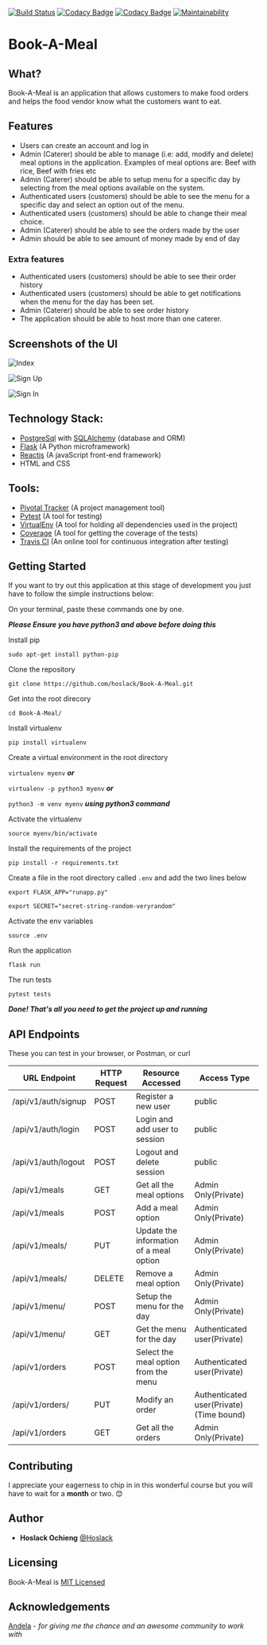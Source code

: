 [![Build Status](https://travis-ci.org/hoslack/Book-A-Meal.svg?branch=develop)](https://travis-ci.org/hoslack/Book-A-Meal)
[![Codacy Badge](https://api.codacy.com/project/badge/Coverage/763d0acb69e1418ca72d9f7c0e7ad2f5)](https://www.codacy.com/app/hoslack/Book-A-Meal?utm_source=github.com&utm_medium=referral&utm_content=hoslack/Book-A-Meal&utm_campaign=Badge_Coverage)
[![Codacy Badge](https://api.codacy.com/project/badge/Grade/763d0acb69e1418ca72d9f7c0e7ad2f5)](https://www.codacy.com/app/hoslack/Book-A-Meal?utm_source=github.com&amp;utm_medium=referral&amp;utm_content=hoslack/Book-A-Meal&amp;utm_campaign=Badge_Grade)
[![Maintainability](https://api.codeclimate.com/v1/badges/1d4881923768a4d093a0/maintainability)](https://codeclimate.com/github/hoslack/Book-A-Meal/maintainability)
# Book-A-Meal
## What? 
Book-A-Meal is an application that allows customers to make food orders and helps the food vendor know what the customers want to eat.
## Features
- Users can create an account and log in
- Admin (Caterer) should be able to manage (i.e: add, modify and delete) meal options in the application. Examples of meal options are: Beef with rice, Beef with fries etc
- Admin (Caterer) should be able to setup menu for a specific day by selecting from the meal options available on the system.
- Authenticated users (customers) should be able to see the menu for a specific day and select an option out of the menu.
- Authenticated users (customers) should be able to change their meal choice.
- Admin (Caterer) should be able to see the orders made by the user
- Admin should be able to see amount of money made by end of day
### Extra features
- Authenticated users (customers) should be able to see their order history
- Authenticated users (customers) should be able to get notifications when the menu for the day has been set.
- Admin (Caterer) should be able to see order history
- The application should be able to host more than one caterer.


## Screenshots of the UI
![Index](http://res.cloudinary.com/hoslack/image/upload/v1524319692/imageedit_5_6173175048_vnobg8.png)


![Sign Up](http://res.cloudinary.com/hoslack/image/upload/v1524319699/imageedit_6_4169369105_ekaxlm.png)


![Sign In](http://res.cloudinary.com/hoslack/image/upload/v1524319706/imageedit_7_5004553090_i3lgvg.png)

## Technology Stack:
- [PostgreSql](https://www.postgresql.org/) with [SQLAlchemy](https://www.sqlalchemy.org/) (database and ORM)
- [Flask](http://flask.pocoo.org/) (A Python microframework)
- [Reactjs](https://reactjs.org/) (A javaScript front-end framework)
- HTML and CSS

## Tools:
- [Pivotal Tracker](www.pivotaltracker.com) (A project management tool)
- [Pytest](https://docs.pytest.org/en/latest/) (A tool for testing)
- [VirtualEnv](https://virtualenv.pypa.io/en/stable/) (A tool for holding all dependencies used in the project)
- [Coverage](https://coverage.readthedocs.io/en/coverage-4.5.1/) (A tool for getting the coverage of the tests)
- [Travis CI](https://travis-ci.org/) (An online tool for continuous integration after testing)

## Getting Started
If you want to try out this application at this stage of development you just have to follow the simple instructions below:

On your terminal, paste these commands one by one.

***Please Ensure you have python3 and above before doing this***

Install pip 

`sudo apt-get install python-pip`

Clone the repository

`git clone https://github.com/hoslack/Book-A-Meal.git`

Get into the root direcory

`cd Book-A-Meal/`

Install virtualenv

`pip install virtualenv`

Create a virtual environment in the root directory

`virtualenv myenv`  ***or***

`virtualenv -p python3 myenv` ***or***

`python3 -m venv myenv` ***using python3 command***

Activate the virtualenv

`source myenv/bin/activate`

Install the requirements of the project

`pip install -r requirements.txt`

Create a file in the root directory called `.env` and add the two lines below

`export FLASK_APP="runapp.py"`

`export SECRET="secret-string-random-veryrandom"`

Activate the env variables 

`source .env`

Run the application 

`flask run`

The run tests 

`pytest tests`

***Done! That's all you need to get the project up and running***

## API Endpoints 
These you can test in your browser, or  Postman, or curl

URL Endpoint	|               HTTP Request   | Resource Accessed | Access Type|
-------------------|-----------------|-------------|------------------
/api/v1/auth/signup   |      POST	| Register a new user|public
/api/v1/auth/login	  |     POST	| Login and add user to session|public
/api/v1/auth/logout	  |     POST	| Logout and delete session|public
/api/v1/meals	  |     GET	| Get all the meal options|Admin Only(Private)
/api/v1/meals	              |      POST	|Add a meal option|Admin Only(Private)
/api/v1/meals/<mealId>	              |      PUT	|     Update the information of a meal option|Admin Only(Private)
/api/v1/meals/<mealId>            |  	DELETE	    | Remove a meal option | Admin Only(Private)
/api/v1/menu/	          |      POST	|     Setup the menu for the day  |Admin Only(Private)
/api/v1/menu/	          |      GET	| Get the menu for the day |Authenticated user(Private)
/api/v1/orders  |           POST    |Select the meal option from the menu|Authenticated user(Private)
/api/v1/orders/<orderId>     |     PUT	| Modify an order |Authenticated user(Private) (Time bound)
/api/v1/orders|	GET	| Get all the orders  |Admin Only(Private)


## Contributing
I appreciate your eagerness to chip in in this wonderful course but you will have to wait for a **month** or two. :blush:

## Author
- **Hoslack Ochieng** [@Hoslack](@hoslack)

## Licensing 
Book-A-Meal is [MIT Licensed](LICENSE.md)

## Acknowledgements
[Andela](andela.com) - *for giving me the chance and an awesome community to work with*
